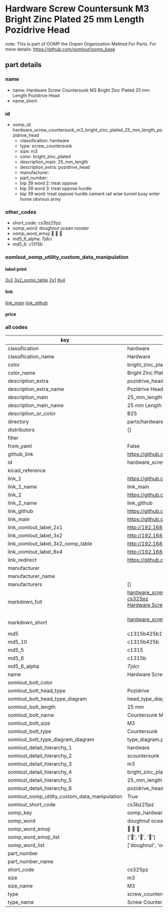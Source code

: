 # Hardware Screw Countersunk M3 Bright Zinc Plated 25 mm Length Pozidrive Head  

note: This is part of OOMP the Oopen Organization Method For Parts. For more details: https://github.com/oomlout/oomp_base

##  part details
  







### name
* name: Hardware Screw Countersunk M3 Bright Zinc Plated 25 mm Length Pozidrive Head
* name_short: 
### id
* oomp_id: hardware_screw_countersunk_m3_bright_zinc_plated_25_mm_length_pozidrive_head
  * classification: hardware
  * type: screw_countersunk
  * size: m3
  * color: bright_zinc_plated
  * description_main: 25_mm_length
  * description_extra: pozidrive_head
  * manufacturer: 
  * part_number: 
  * bip 39 word 2: treat oppose
  * bip 39 word 3: treat oppose hurdle
  * bip 39 word: treat oppose hurdle cement rail wise tunnel busy enter home obvious army

### other_codes
* short_code: cs3bz25pz
* oomp_word: doughnut ocean rooster
* oomp_word_emoji :doughnut: :ocean: :rooster:
* md5_6_alpha: 7jdcr
* md5_6: c1315b






### oomlout_oomp_utility_custom_data_manipulation
#### label print
[3x2](http://192.168.1.245:1112/?label=oomp%207jdcr)
[3x2_oomp_table](http://192.168.1.108:1112/?label=oomp%207jdcr)
[2x1](http://192.168.1.242:1112/?label=oomp%207jdcr)
[6x4](http://192.168.1.55:1112/?label=oomp%207jdcr)    

#### link

[link_main](https://github.com/oomlout/oomlout_oomp_version_1_messy/tree/main/parts/hardware_screw_countersunk_m3_bright_zinc_plated_25_mm_length_pozidrive_head) [link_github](https://github.com/oomlout/oomlout_oomp_version_1_messy/tree/main/parts/hardware_screw_countersunk_m3_bright_zinc_plated_25_mm_length_pozidrive_head)                             

#### price







### all codes 
| key | value |  
| --- | --- |  
| classification | hardware |  
| classification_name | Hardware |  
| color | bright_zinc_plated |  
| color_name | Bright Zinc Plated |  
| description_extra | pozidrive_head |  
| description_extra_name | Pozidrive Head |  
| description_main | 25_mm_length |  
| description_main_name | 25 mm Length |  
| description_or_color | B25 |  
| directory | parts/hardware_screw_countersunk_m3_bright_zinc_plated_25_mm_length_pozidrive_head |  
| distributors | [] |  
| filter |  |  
| from_yaml | False |  
| github_link | https://github.com/oomlout/oomlout_oomp_part_src/tree/main/parts/hardware_screw_countersunk_m3_bright_zinc_plated_25_mm_length_pozidrive_head |  
| id | hardware_screw_countersunk_m3_bright_zinc_plated_25_mm_length_pozidrive_head |  
| kicad_reference |  |  
| link_1 | https://github.com/oomlout/oomlout_oomp_version_1_messy/tree/main/parts/hardware_screw_countersunk_m3_bright_zinc_plated_25_mm_length_pozidrive_head |  
| link_1_name | link_main |  
| link_2 | https://github.com/oomlout/oomlout_oomp_version_1_messy/tree/main/parts/hardware_screw_countersunk_m3_bright_zinc_plated_25_mm_length_pozidrive_head |  
| link_2_name | link_github |  
| link_github | https://github.com/oomlout/oomlout_oomp_version_1_messy/tree/main/parts/hardware_screw_countersunk_m3_bright_zinc_plated_25_mm_length_pozidrive_head |  
| link_main | https://github.com/oomlout/oomlout_oomp_version_1_messy/tree/main/parts/hardware_screw_countersunk_m3_bright_zinc_plated_25_mm_length_pozidrive_head |  
| link_oomlout_label_2x1 | http://192.168.1.242:1112/?label=oomp%207jdcr |  
| link_oomlout_label_3x2 | http://192.168.1.245:1112/?label=oomp%207jdcr |  
| link_oomlout_label_3x2_oomp_table | http://192.168.1.108:1112/?label=oomp%207jdcr |  
| link_oomlout_label_6x4 | http://192.168.1.55:1112/?label=oomp%207jdcr |  
| link_redirect | https://github.com/oomlout/oomlout_oomp_version_1_messy/tree/main/parts/hardware_screw_countersunk_m3_bright_zinc_plated_25_mm_length_pozidrive_head |  
| manufacturer |  |  
| manufacturer_name |  |  
| manufacturers | [] |  
| markdown_full | [hardware_screw_countersunk_m3_bright_zinc_plated_25_mm_length_pozidrive_head](none)<br>[cs325pz](none)<br>[Hardware Screw Countersunk M3 Bright Zinc Plated 25 Mm Length Pozidrive Head](none)<br><br> |  
| markdown_short | [hardware_screw_countersunk_m3_bright_zinc_plated_25_mm_length_pozidrive_head](none)<br><br> |  
| md5 | c1315b425b1f3d53f1d87252df26e73e |  
| md5_10 | c1315b425b |  
| md5_5 | c1315 |  
| md5_6 | c1315b |  
| md5_6_alpha | 7jdcr |  
| name | Hardware Screw Countersunk M3 Bright Zinc Plated 25 mm Length Pozidrive Head |  
| oomlout_bolt_color |  |  
| oomlout_bolt_head_type | Pozidrive |  
| oomlout_bolt_head_type_diagram | head_type_diagram.png |  
| oomlout_bolt_length | 25 mm |  
| oomlout_bolt_name | Countersunk M3X25 mm  (Pozidrive) |  
| oomlout_bolt_size | M3 |  
| oomlout_bolt_type | Countersunk |  
| oomlout_bolt_type_diagram_diagram | type_diagram.png |  
| oomlout_detail_hierarchy_1 | hardware |  
| oomlout_detail_hierarchy_2 | scountersunk |  
| oomlout_detail_hierarchy_3 | m3 |  
| oomlout_detail_hierarchy_4 | bright_zinc_plated |  
| oomlout_detail_hierarchy_5 | 25_mm_length |  
| oomlout_detail_hierarchy_6 | pozidrive_head |  
| oomlout_oomp_utility_custom_data_manipulation | True |  
| oomlout_short_code | cs3bz25pz |  
| oomp_key | oomp_hardware_screw_countersunk_m3_bright_zinc_plated_25_mm_length_pozidrive_head |  
| oomp_word | doughnut ocean rooster |  
| oomp_word_emoji | :doughnut: :ocean: :rooster: |  
| oomp_word_emoji_list | [':doughnut:', ':ocean:', ':rooster:'] |  
| oomp_word_list | ['doughnut', 'ocean', 'rooster'] |  
| part_number |  |  
| part_number_name |  |  
| short_code | cs325pz |  
| size | m3 |  
| size_name | M3 |  
| type | screw_countersunk |  
| type_name | Screw Countersunk |  
